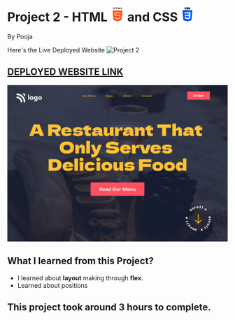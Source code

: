 # Project 2 - HTML ![](./readmeImages/html-5.png) and CSS ![](./readmeImages/css-3.png)

By Pooja

Here's the Live Deployed Website ![Project 2]()

## [DEPLOYED WEBSITE LINK](https://restaurant-serves-food.netlify.app/)

![Completed Website](./2.png)

## What I learned from this Project?

- I learned about **layout** making through **flex**.
- Learned about positions

## This project took around **3 hours** to complete.
